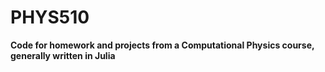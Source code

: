 # PHYS510
**Code for homework and projects from a Computational Physics course, generally written in Julia**
